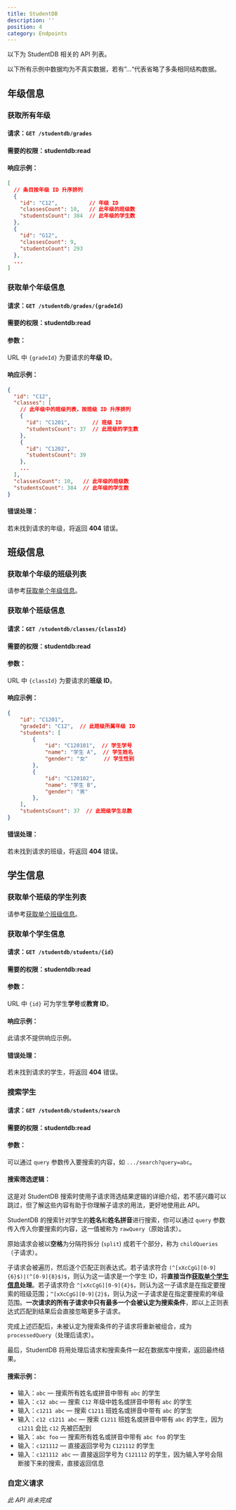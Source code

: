 ```yaml
---
title: StudentDB
description: ''
position: 4
category: Endpoints
---
```


以下为 StudentDB 相关的 API 列表。

<alert type="warning">
以下所有示例中数据均为不真实数据，若有”...“代表省略了多条相同结构数据。
</alert>

## 年级信息

### 获取所有年级
#### 请求：`GET /studentdb/grades`
#### 需要的权限：<badge>studentdb:read</badge>
#### 响应示例：
```json
[
  // 条目按年级 ID 升序排列
  {
    "id": "C12",          // 年级 ID
    "classesCount": 10,   // 此年级的班级数
    "studentsCount": 384  // 此年级的学生数
  },
  {
    "id": "G12",
    "classesCount": 9,
    "studentsCount": 293
  },
  ...
]
```

### 获取单个年级信息
#### 请求：`GET /studentdb/grades/{gradeId}`
#### 需要的权限：<badge>studentdb:read</badge>
#### 参数：
URL 中 `{gradeId}` 为要请求的**年级 ID**。
#### 响应示例：
```json
{
  "id": "C12",
  "classes": [
    // 此年级中的班级列表，按班级 ID 升序排列
    {
      "id": "C1201",       // 班级 ID
      "studentsCount": 37  // 此班级的学生数
    },
    {
      "id": "C1202",
      "studentsCount": 39
    },
    ...
  ],
  "classesCount": 10,   // 此年级的班级数
  "studentsCount": 384  // 此年级的学生数
}
```
#### 错误处理：
若未找到请求的年级，将返回 **404** 错误。

## 班级信息

### 获取单个年级的班级列表
请参考[获取单个年级信息](#获取单个年级信息)。

### 获取单个班级信息
#### 请求：`GET /studentdb/classes/{classId}`
#### 需要的权限：<badge>studentdb:read</badge>
#### 参数：
URL 中 `{classId}` 为要请求的**班级 ID**。
#### 响应示例：
```json
{
    "id": "C1201",
    "gradeId": "C12",  // 此班级所属年级 ID
    "students": [
        {
            "id": "C120101",  // 学生学号
            "name": "学生 A",  // 学生姓名
            "gender": "女"     // 学生性别
        },
        {
            "id": "C120102",
            "name": "学生 B",
            "gender": "男"
        },
    ],
    "studentsCount": 37  // 此班级学生总数
}
```
#### 错误处理：
若未找到请求的班级，将返回 **404** 错误。

## 学生信息

### 获取单个班级的学生列表
请参考[获取单个班级信息](#获取单个班级信息)。

### 获取单个学生信息
#### 请求：`GET /studentdb/students/{id}`
#### 需要的权限：<badge>studentdb:read</badge>
#### 参数：
URL 中 `{id}` 可为学生**学号**或**教育 ID**。
#### 响应示例：
此请求不提供响应示例。
#### 错误处理：
若未找到请求的学生，将返回 **404** 错误。

### 搜索学生
#### 请求：`GET /studentdb/students/search`
#### 需要的权限：<badge>studentdb:read</badge>
#### 参数：
可以通过 `query` 参数传入要搜索的内容，如 `.../search?query=abc`。
#### 搜索筛选逻辑：

<alert type="info">
这是对 StudentDB 搜索时使用子请求筛选结果逻辑的详细介绍，若不感兴趣可以跳过，但了解这些内容有助于你理解子请求的用法，更好地使用此 API。
</alert>

StudentDB 的搜索针对学生的**姓名**和**姓名拼音**进行搜索，你可以通过 `query` 参数传入传入你要搜索的内容，这一值被称为 `rawQuery`（原始请求）。

原始请求会被以**空格**为分隔符拆分 (`split`) 成若干个部分，称为 `childQueries`（子请求）。

子请求会被遍历，然后逐个匹配正则表达式。若子请求符合 `(^[xXcCgG][0-9]{6}$)|(^[0-9]{8}$)$`，则认为这一请求是一个学生 ID，将**直接当作[获取单个学生信息](#获取单个学生信息)处理**。若子请求符合 `^[xXcCgG][0-9]{4}$`，则认为这一子请求是在指定要搜索的班级范围；`^[xXcCgG][0-9]{2}$`，则认为这一子请求是在指定要搜索的年级范围。**一次请求的所有子请求中只有最多一个会被认定为搜索条件**，即以上正则表达式匹配到结果后会直接忽略更多子请求。

完成上述匹配后，未被认定为搜索条件的子请求将重新被组合，成为 `processedQuery`（处理后请求）。

最后，StudentDB 将用处理后请求和搜索条件一起在数据库中搜索，返回最终结果。

#### 搜索示例：
 - 输入：`abc` — 搜索所有姓名或拼音中带有 `abc` 的学生
 - 输入：`c12 abc` — 搜索 `C12` 年级中姓名或拼音中带有 `abc` 的学生
 - 输入：`c1211 abc` — 搜索 `C1211` 班姓名或拼音中带有 `abc` 的学生
 - 输入：`c12 c1211 abc` — 搜索 `C1211` 班姓名或拼音中带有 `abc` 的学生，因为 `c1211` 会比 `c12` 先被匹配到
 - 输入：`abc foo` — 搜索所有姓名或拼音中带有 `abc foo` 的学生
 - 输入：`c121112` — 直接返回学号为 `C121112` 的学生
 - 输入：`c121112 abc` — 直接返回学号为 `C121112` 的学生，因为输入学号会阻断接下来的搜索，直接返回信息

### 自定义请求
*此 API 尚未完成*
